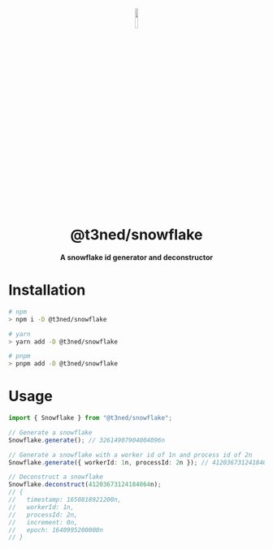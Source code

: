 <div align="center">
<img src="https://imgur.com/xPygSgY.png" align="center" width="10%" alt="">

# @t3ned/snowflake

**A snowflake id generator and deconstructor**

</div>

# Installation

```sh
# npm
> npm i -D @t3ned/snowflake

# yarn
> yarn add -D @t3ned/snowflake

# pnpm
> pnpm add -D @t3ned/snowflake
```

# Usage

```ts
import { Snowflake } from "@t3ned/snowflake";

// Generate a snowflake
Snowflake.generate(); // 32614907904004096n

// Generate a snowflake with a worker id of 1n and process id of 2n
Snowflake.generate({ workerId: 1n, processId: 2n }); // 41203673124184064n

// Deconstruct a snowflake
Snowflake.deconstruct(41203673124184064n);
// {
//   timestamp: 1650818921200n,
//   workerId: 1n,
//   processId: 2n,
//   increment: 0n,
//   epoch: 1640995200000n
// }
```
